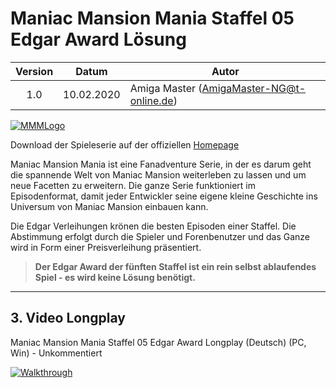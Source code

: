 # Maniac Mansion Mania Staffel 05 Edgar Award Lösung

| Version | Datum      | Autor                                     |
|:-------:|------------|-------------------------------------------|
|  1.0    | 10.02.2020 | Amiga Master (AmigaMaster-NG@t-online.de) |

[![MMMLogo](https://www.maniac-mansion-mania.com/banner/banner.png)](https://www.maniac-mansion-mania.com)

Download der Spieleserie auf der offiziellen [Homepage](https://www.maniac-mansion-mania.com)

Maniac Mansion Mania ist eine Fanadventure Serie, in der es darum geht die spannende Welt von Maniac Mansion weiterleben zu lassen und um neue Facetten zu erweitern. Die ganze Serie funktioniert im Episodenformat, damit jeder Entwickler seine eigene kleine Geschichte ins Universum von Maniac Mansion einbauen kann.

Die Edgar Verleihungen krönen die besten Episoden einer Staffel. Die Abstimmung erfolgt durch die Spieler und Forenbenutzer und das Ganze wird in Form einer Preisverleihung präsentiert.

>**Der Edgar Award der fünften Staffel ist ein rein selbst ablaufendes Spiel - es wird keine Lösung benötigt.**

--------------------------------------------------------------------------------

## 3. Video Longplay

Maniac Mansion Mania Staffel 05 Edgar Award Longplay (Deutsch) (PC, Win) - Unkommentiert

[![Walkthrough](https://img.youtube.com/vi/xyVvjaV1s0w/0.jpg)](https://www.youtube.com/watch?v=xyVvjaV1s0w)
